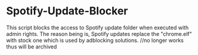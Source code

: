 # Spotify-Update-Blocker
This script blocks the access to Spotify update folder when executed with admin rights. The reason being is, Spotify updates replace the "chrome.elf" with stock one which is used by adblocking solutions.
//no longer works thus will be archived
